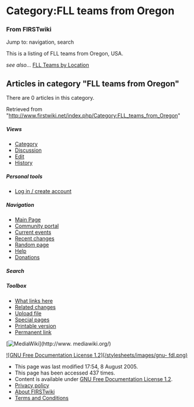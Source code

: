 # Category:FLL teams from Oregon

### From FIRSTwiki

Jump to: navigation, search

This is a listing of FLL teams from Oregon, USA.

_see also..._ [FLL Teams by Location](/index.php/FLL_Teams_by_Location "FLL
Teams by Location" )

  

## Articles in category "FLL teams from Oregon"

There are 0 articles in this category.

Retrieved from
"<http://www.firstwiki.net/index.php/Category:FLL_teams_from_Oregon>"

##### Views

  * [Category](/index.php/Category:FLL_teams_from_Oregon)
  * [Discussion](/index.php?title=Category_talk:FLL_teams_from_Oregon&action=edit)
  * [Edit](/index.php?title=Category:FLL_teams_from_Oregon&action=edit)
  * [History](/index.php?title=Category:FLL_teams_from_Oregon&action=history)

##### Personal tools

  * [Log in / create account](/index.php?title=Special:Userlogin&returnto=Category:FLL_teams_from_Oregon)

[](/index.php/Main_Page "Main Page" )

##### Navigation

  * [Main Page](/index.php/Main_Page)
  * [Community portal](/index.php/FIRSTwiki:Community_portal)
  * [Current events](/index.php/Current_events)
  * [Recent changes](/index.php/Special:Recentchanges)
  * [Random page](/index.php/Special:Random)
  * [Help](/index.php/Help:Contents)
  * [Donations](/index.php/FIRSTwiki:Site_support)

##### Search



##### Toolbox

  * [What links here](/index.php/Special:Whatlinkshere/Category:FLL_teams_from_Oregon)
  * [Related changes](/index.php/Special:Recentchangeslinked/Category:FLL_teams_from_Oregon)
  * [Upload file](/index.php/Special:Upload)
  * [Special pages](/index.php/Special:Specialpages)
  * [Printable version](/index.php?title=Category:FLL_teams_from_Oregon&printable=yes)
  * [Permanent link](/index.php?title=Category:FLL_teams_from_Oregon&oldid=40627)

[![MediaWiki](/skins/common/images/poweredby_mediawiki_88x31.png)](http://www.
mediawiki.org/)

[![GNU Free Documentation License 1.2](/stylesheets/images/gnu-
fdl.png)](http://www.gnu.org/copyleft/fdl.html)

  * This page was last modified 17:54, 8 August 2005.
  * This page has been accessed 437 times.
  * Content is available under [GNU Free Documentation License 1.2](http://www.gnu.org/copyleft/fdl.html "http://www.gnu.org/copyleft/fdl.html" ).
  * [Privacy policy](/index.php/FIRSTwiki:Privacy_policy "FIRSTwiki:Privacy policy" )
  * [About FIRSTwiki](/index.php/FIRSTwiki:About "FIRSTwiki:About" )
  * [Terms and Conditions](/index.php/FIRSTwiki:Terms_and_conditions "FIRSTwiki:Terms and conditions" )

